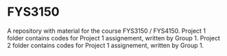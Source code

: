 # FYS3150
A repository with material for the course FYS3150 / FYS4150. 
Project 1 folder contains codes for Project 1 assignement, written by Group 1.
Project 2 folder contains codes for Project 1 assignement, written by Group 1.

